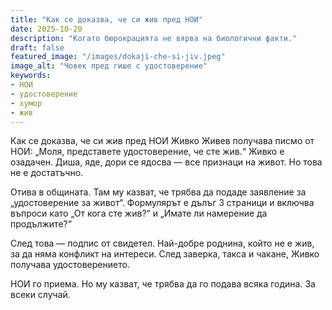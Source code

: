 ```yaml
---
title: "Как се доказва, че си жив пред НОИ"
date: 2025-10-20
description: "Когато бюрокрацията не вярва на биологични факти."
draft: false
featured_image: "/images/dokaji-che-si-jiv.jpeg"
image_alt: "Човек пред гише с удостоверение"
keywords:
- НОИ
- удостоверение
- хумор
- жив
---
```

Как се доказва, че си жив пред НОИ
Живко Живев получава писмо от НОИ: „Моля, представете удостоверение, че сте жив.“ Живко е озадачен. Диша, яде, дори се ядосва — все признаци на живот. Но това не е достатъчно.

Отива в общината. Там му казват, че трябва да подаде заявление за „удостоверение за живот“. Формулярът е дълъг 3 страници и включва въпроси като „От кога сте жив?“ и „Имате ли намерение да продължите?“

След това — подпис от свидетел. Най-добре роднина, който не е жив, за да няма конфликт на интереси. След заверка, такса и чакане, Живко получава удостоверението.

НОИ го приема. Но му казват, че трябва да го подава всяка година. За всеки случай.
